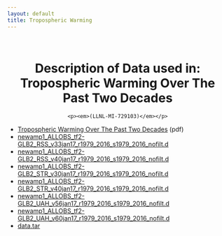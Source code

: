 ```yaml
---
layout: default
title: Tropospheric Warming
---
```


<br>

<center>
    <p><h1>Description of Data used in: <br/>
        Tropospheric Warming Over The Past Two Decades</h1></p>

    <p><em>(LLNL-MI-729103)</em></p>

</center>

* [Tropospheric Warming Over The Past Two Decades](Santer_etal_SciRep_Data_04apr17.pdf) (pdf)
* [newamp1_ALLOBS_tf2-GLB2_RSS_v33jan17_r1979_2016_s1979_2016_nofilt.d](newamp1_ALLOBS_tf2-GLB2_RSS_v33jan17_r1979_2016_s1979_2016_nofilt.d) 
* [newamp1_ALLOBS_tf2-GLB2_RSS_v40jan17_r1979_2016_s1979_2016_nofilt.d](newamp1_ALLOBS_tf2-GLB2_RSS_v40jan17_r1979_2016_s1979_2016_nofilt.d)
* [newamp1_ALLOBS_tf2-GLB2_STR_v30jan17_r1979_2016_s1979_2016_nofilt.d](newamp1_ALLOBS_tf2-GLB2_STR_v30jan17_r1979_2016_s1979_2016_nofilt.d)
* [newamp1_ALLOBS_tf2-GLB2_STR_v40jan17_r1979_2016_s1979_2016_nofilt.d](newamp1_ALLOBS_tf2-GLB2_STR_v40jan17_r1979_2016_s1979_2016_nofilt.d)
* [newamp1_ALLOBS_tf2-GLB2_UAH_v56jan17_r1979_2016_s1979_2016_nofilt.d](newamp1_ALLOBS_tf2-GLB2_UAH_v56jan17_r1979_2016_s1979_2016_nofilt.d)
* [newamp1_ALLOBS_tf2-GLB2_UAH_v60jan17_r1979_2016_s1979_2016_nofilt.d](newamp1_ALLOBS_tf2-GLB2_UAH_v60jan17_r1979_2016_s1979_2016_nofilt.d)
* [data.tar](tmt_corrected_36models_picontrol_GLB2.tar)
